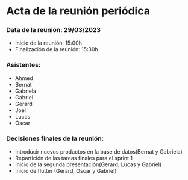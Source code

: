 # Acta de la reunión periódica

### Data de la reunión: 29/03/2023 
- Inicio de la reunión: 15:00h 
- Finalización de la reunión: 15:30h 

### Asistentes:
- Ahmed
- Bernat
- Gabriela
- Gabriel
- Gerard
- Joel
- Lucas
- Oscar
### Decisiones finales de la reunión:
- Introducir nuevos productos en la base de datos(Bernat y Gabriela)
- Repartición de las tareas finales para el sprint 1
- Inicio de la segunda presentación(Gerard, Lucas y Gabriel)
- Inicio de flutter (Gerard, Oscar y Gabriel)
 
